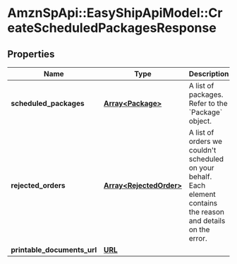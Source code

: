 # AmznSpApi::EasyShipApiModel::CreateScheduledPackagesResponse

## Properties
Name | Type | Description | Notes
------------ | ------------- | ------------- | -------------
**scheduled_packages** | [**Array&lt;Package&gt;**](Package.md) | A list of packages. Refer to the &#x60;Package&#x60; object. | [optional] 
**rejected_orders** | [**Array&lt;RejectedOrder&gt;**](RejectedOrder.md) | A list of orders we couldn&#x27;t scheduled on your behalf. Each element contains the reason and details on the error. | [optional] 
**printable_documents_url** | [**URL**](URL.md) |  | [optional] 

